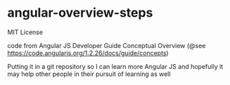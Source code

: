 angular-overview-steps
======================
MIT License

code from Angular JS Developer Guide Conceptual Overview (@see https://code.angularjs.org/1.2.26/docs/guide/concepts)

Putting it in a git repository so I can learn more Angular JS and hopefully it may help other people in their pursuit of learning as well
